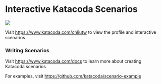# Interactive Katacoda Scenarios

[![](http://shields.katacoda.com/katacoda/chliutw/count.svg)](https://www.katacoda.com/chliutw "Get your profile on Katacoda.com")

Visit https://www.katacoda.com/chliutw to view the profile and interactive scenarios

### Writing Scenarios
Visit https://www.katacoda.com/docs to learn more about creating Katacoda scenarios

For examples, visit https://github.com/katacoda/scenario-example
